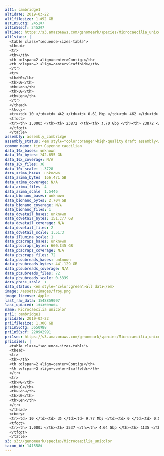 ```yaml
---
alt1: cambridge1
alt1date: 2019-02-22
alt1filesize: 1.092 GB
alt1n50ctg: 245207
alt1n50scf: 245207
alt1seq: https://s3.amazonaws.com/genomeark/species/Microcaecilia_unicolor/aMicUni1/assembly_cambridge/aMicUni1.alt.asm.20190222.fasta.gz
alt1sizes: |
  <table class="sequence-sizes-table">
  <thead>
  <tr>
  <th></th>
  <th colspan=2 align=center>Contigs</th>
  <th colspan=2 align=center>Scaffolds</th>
  </tr>
  <tr>
  <th>NG</th>
  <th>LG</th>
  <th>Len</th>
  <th>LG</th>
  <th>Len</th>
  </tr>
  </thead>
  <tbody>
  <tr><td> 10 </td><td> 462 </td><td> 0.61 Mbp </td><td> 462 </td><td> 0.61 Mbp </td></tr>  <tr><td> 20 </td><td> 1160 </td><td> 0.47 Mbp </td><td> 1160 </td><td> 0.47 Mbp </td></tr>  <tr><td> 30 </td><td> 2044 </td><td> 0.38 Mbp </td><td> 2044 </td><td> 0.38 Mbp </td></tr>  <tr><td> 40 </td><td> 3138 </td><td> 0.30 Mbp </td><td> 3138 </td><td> 0.30 Mbp </td></tr>  <tr style="background-color:#cccccc;"><td> 50 </td><td> 4494 </td><td> 0.25 Mbp </td><td> 4494 </td><td> 0.25 Mbp </td></tr>  <tr><td> 60 </td><td> 6188 </td><td> 0.19 Mbp </td><td> 6188 </td><td> 0.19 Mbp </td></tr>  <tr><td> 70 </td><td> 8348 </td><td> 0.15 Mbp </td><td> 8348 </td><td> 0.15 Mbp </td></tr>  <tr><td> 80 </td><td> 11211 </td><td> 0.11 Mbp </td><td> 11211 </td><td> 0.11 Mbp </td></tr>  <tr><td> 90 </td><td> 15305 </td><td> 72.40 Kbp </td><td> 15305 </td><td> 72.40 Kbp </td></tr>  <tr><td> 100 </td><td> 23871 </td><td> 1  bp </td><td> 23871 </td><td> 1  bp </td></tr>  </tbody>
  <tfoot>
  <tr><th> 1.000x </th><th> 23872 </th><th> 3.70 Gbp </th><th> 23872 </th><th> 3.70 Gbp </th></tr>
  </tfoot>
  </table>
assembly: assembly_cambridge
assembly_status: <em style="color:orange">high-quality draft assembly</em>
common_name: tiny Cayenne caecilian
data_10x_bases: unknown
data_10x_bytes: 242.655 GB
data_10x_coverage: N/A
data_10x_files: 36
data_10x_scale: 1.3728
data_arima_bases: unknown
data_arima_bytes: 166.471 GB
data_arima_coverage: N/A
data_arima_files: 4
data_arima_scale: 1.5446
data_bionano_bases: unknown
data_bionano_bytes: 2.704 GB
data_bionano_coverage: N/A
data_bionano_files: 1
data_dovetail_bases: unknown
data_dovetail_bytes: 151.277 GB
data_dovetail_coverage: N/A
data_dovetail_files: 2
data_dovetail_scale: 1.5173
data_illumina_scale: 1
data_pbscraps_bases: unknown
data_pbscraps_bytes: 660.845 GB
data_pbscraps_coverage: N/A
data_pbscraps_files: 72
data_pbsubreads_bases: unknown
data_pbsubreads_bytes: 441.129 GB
data_pbsubreads_coverage: N/A
data_pbsubreads_files: 72
data_pbsubreads_scale: 0.5339
data_phase_scale: 1
data_status: <em style="color:green">all data</em>
image: /assets/images/frog.png
image_license: Apple
last_raw_data: 1548859097
last_updated: 1553609004
name: Microcaecilia unicolor
pri1: cambridge1
pri1date: 2019-02-22
pri1filesize: 1.300 GB
pri1n50ctg: 3650988
pri1n50scf: 220902991
pri1seq: https://s3.amazonaws.com/genomeark/species/Microcaecilia_unicolor/aMicUni1/assembly_cambridge/aMicUni1.pri.asm.20190222.fasta.gz
pri1sizes: |
  <table class="sequence-sizes-table">
  <thead>
  <tr>
  <th></th>
  <th colspan=2 align=center>Contigs</th>
  <th colspan=2 align=center>Scaffolds</th>
  </tr>
  <tr>
  <th>NG</th>
  <th>LG</th>
  <th>Len</th>
  <th>LG</th>
  <th>Len</th>
  </tr>
  </thead>
  <tbody>
  <tr><td> 10 </td><td> 35 </td><td> 9.77 Mbp </td><td> 0 </td><td> 0.59 Gbp </td></tr>  <tr><td> 20 </td><td> 89 </td><td> 7.37 Mbp </td><td> 1 </td><td> 364.29 Mbp </td></tr>  <tr><td> 30 </td><td> 161 </td><td> 5.60 Mbp </td><td> 3 </td><td> 286.47 Mbp </td></tr>  <tr><td> 40 </td><td> 253 </td><td> 4.64 Mbp </td><td> 5 </td><td> 237.46 Mbp </td></tr>  <tr style="background-color:#cccccc;"><td> 50 </td><td> 366 </td><td style="background-color:#88ff88;"> 3.65 Mbp </td><td> 7 </td><td style="background-color:#88ff88;"> 220.90 Mbp </td></tr>  <tr><td> 60 </td><td> 509 </td><td> 2.89 Mbp </td><td> 9 </td><td> 205.41 Mbp </td></tr>  <tr><td> 70 </td><td> 693 </td><td> 2.18 Mbp </td><td> 12 </td><td> 167.22 Mbp </td></tr>  <tr><td> 80 </td><td> 952 </td><td> 1.46 Mbp </td><td> 15 </td><td> 113.41 Mbp </td></tr>  <tr><td> 90 </td><td> 1374 </td><td> 0.81 Mbp </td><td> 20 </td><td> 56.65 Mbp </td></tr>  <tr><td> 100 </td><td> 3536 </td><td> 60  bp </td><td> 1134 </td><td> 60  bp </td></tr>  </tbody>
  <tfoot>
  <tr><th> 1.000x </th><th> 3537 </th><th> 4.64 Gbp </th><th> 1135 </th><th> 4.73 Gbp </th></tr>
  </tfoot>
  </table>
s3: s3://genomeark/species/Microcaecilia_unicolor
taxon_id: 1415580
---
```


